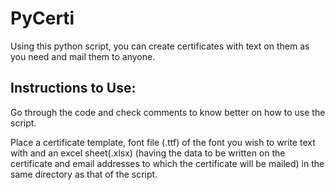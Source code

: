 # PyCerti
Using this python script, you can create certificates with text on them as you need and mail them to anyone.

## Instructions to Use:

Go through the code and check comments to know better on how to use the script.

Place a certificate template, font file (.ttf) of the font you wish to write text with and an excel sheet(.xlsx) (having the data to be written on the certificate and email addresses to which the certificate will be mailed) in the same directory as that of the script.
